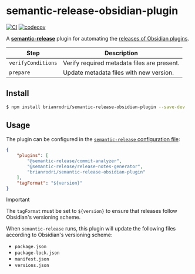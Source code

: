 # semantic-release-obsidian-plugin

[![CI](https://github.com/brianrodri/semantic-release-obsidian-plugin/actions/workflows/CI.yml/badge.svg)](https://github.com/brianrodri/semantic-release-obsidian-plugin/actions/workflows/CI.yml) [![codecov](https://codecov.io/gh/brianrodri/semantic-release-obsidian-plugin/graph/badge.svg?token=AVS80KF9ZI)](https://codecov.io/gh/brianrodri/semantic-release-obsidian-plugin)

A [**semantic-release**](https://github.com/semantic-release/semantic-release) plugin for automating the [releases of Obsidian plugins](https://docs.obsidian.md/Plugins/Releasing/Release+your+plugin+with+GitHub+Actions).

| Step               | Description                                 |
| ------------------ | ------------------------------------------- |
| `verifyConditions` | Verify required metadata files are present. |
| `prepare`          | Update metadata files with new version.     |

## Install

```bash
$ npm install brianrodri/semantic-release-obsidian-plugin --save-dev
```

## Usage

The plugin can be configured in the [`semantic-release` configuration file](https://github.com/semantic-release/semantic-release/blob/master/docs/usage/configuration.md#configuration):

```json
{
    "plugins": [
        "@semantic-release/commit-analyzer",
        "@semantic-release/release-notes-generator",
        "brianrodri/semantic-release-obsidian-plugin"
    ],
    "tagFormat": "${version}"
}
```

> [!IMPORTANT]
> The `tagFormat` must be set to `${version}` to ensure that releases follow Obsidian's versioning scheme.

When `semantic-release` runs, this plugin will update the following files according to Obsidian's versioning scheme:

- `package.json`
- `package-lock.json`
- `manifest.json`
- `versions.json`
